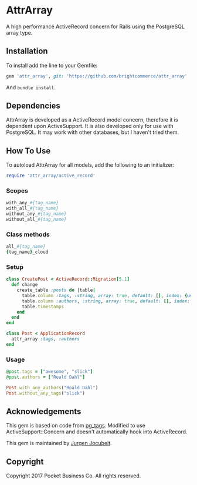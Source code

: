 # AttrArray

A high performance ActiveRecord concern for Rails using the PostgreSQL array type.

## Installation

To install add the line to your Gemfile:

```ruby
gem 'attr_array', git: 'https://github.com/brightcommerce/attr_array'
```

And `bundle install`.

## Dependencies

AttrArray is developed as a ActiveRecord model concern, therefore it is dependent upon ActiveSupport. It is also developed only for use with PostgreSQL. It may work with other databases, but I haven't tried them.

## How To Use

To autoload AttrArray for all models, add the following to an initializer:

```ruby
require 'attr_array/active_record'
```

### Scopes

```ruby
with_any_#{tag_name}
with_all_#{tag_name}
without_any_#{tag_name}
without_all_#{tag_name}
```

### Class methods

```ruby
all_#{tag_name}
{tag_name}_cloud
```

### Setup

```ruby
class CreatePost < ActiveRecord::Migration[5.1]
  def change
    create_table :posts do |table|
      table.column :tags, :string, array: true, default: [], index: {using: 'gin'}
      table.column :authors, :string, array: true, default: [], index: {using: 'gin'}
      table.timestamps
    end
  end
end

class Post < ApplicationRecord
  attr_array :tags, :authors
end
```

### Usage

```ruby
@post.tags = ["awesome", "slick"]
@post.authors = ["Roald Dahl"]

Post.with_any_authors("Roald Dahl")
Post.without_any_tags("slick")
```

## Acknowledgements

This gem is based on code from [pg_tags](https://github.com/yosriady/pg_tags). Modified to use ActiveSupport::Concern and doesn't automatically hook into ActiveRecord.

This gem is maintained by [Jurgen Jocubeit](https://github.com/JurgenJocubeit).

## Copyright

Copyright 2017 Pocket Business Co. All rights reserved.
